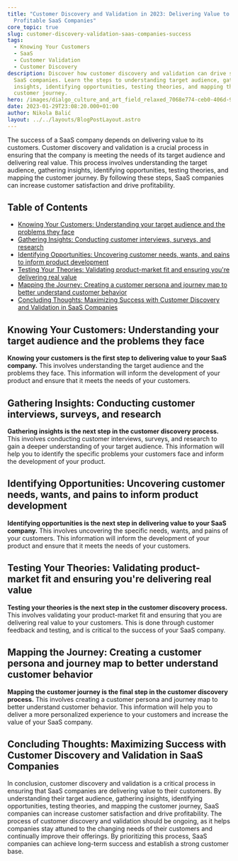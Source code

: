 ```yaml
---
title: "Customer Discovery and Validation in 2023: Delivering Value to
  Profitable SaaS Companies"
core_topic: true
slug: customer-discovery-validation-saas-companies-success
tags:
  - Knowing Your Customers
  - SaaS
  - Customer Validation
  - Customer Discovery
description: Discover how customer discovery and validation can drive success in
  SaaS companies. Learn the steps to understanding target audience, gathering
  insights, identifying opportunities, testing theories, and mapping the
  customer journey.
hero: /images/dialgo_culture_and_art_field_relaxed_7068e774-ceb0-406d-969b-8a0a8a44c255.jpg
date: 2023-01-29T23:08:20.000+01:00
author: Nikola Balić
layout: ../../layouts/BlogPostLayout.astro
---
```

The success of a SaaS company depends on delivering value to its customers. Customer discovery and validation is a crucial process in ensuring that the company is meeting the needs of its target audience and delivering real value. This process involves understanding the target audience, gathering insights, identifying opportunities, testing theories, and mapping the customer journey. By following these steps, SaaS companies can increase customer satisfaction and drive profitability.

## Table of Contents

- [Knowing Your Customers: Understanding your target audience and the problems they face](#knowing-your-customers-understanding-your-target-audience-and-the-problems-they-face)
- [Gathering Insights: Conducting customer interviews, surveys, and research](#gathering-insights-conducting-customer-interviews-surveys-and-research)
- [Identifying Opportunities: Uncovering customer needs, wants, and pains to inform product development](#identifying-opportunities-uncovering-customer-needs-wants-and-pains-to-inform-product-development)
- [Testing Your Theories: Validating product-market fit and ensuring you're delivering real value](#testing-your-theories-validating-product-market-fit-and-ensuring-youre-delivering-real-value)
- [Mapping the Journey: Creating a customer persona and journey map to better understand customer behavior](#mapping-the-journey-creating-a-customer-persona-and-journey-map-to-better-understand-customer-behavior)
- [Concluding Thoughts: Maximizing Success with Customer Discovery and Validation in SaaS Companies](#concluding-thoughts)

<a id="knowing-your-customers-understanding-your-target-audience-and-the-problems-they-face"></a>
## Knowing Your Customers: Understanding your target audience and the problems they face

**Knowing your customers is the first step to delivering value to your SaaS company.** This involves understanding the target audience and the problems they face. This information will inform the development of your product and ensure that it meets the needs of your customers.

<a id="gathering-insights-conducting-customer-interviews-surveys-and-research"></a>
## Gathering Insights: Conducting customer interviews, surveys, and research

**Gathering insights is the next step in the customer discovery process.** This involves conducting customer interviews, surveys, and research to gain a deeper understanding of your target audience. This information will help you to identify the specific problems your customers face and inform the development of your product.

<a id="identifying-opportunities-uncovering-customer-needs-wants-and-pains-to-inform-product-development"></a>
## Identifying Opportunities: Uncovering customer needs, wants, and pains to inform product development

**Identifying opportunities is the next step in delivering value to your SaaS company.** This involves uncovering the specific needs, wants, and pains of your customers. This information will inform the development of your product and ensure that it meets the needs of your customers.

<a id="testing-your-theories-validating-product-market-fit-and-ensuring-youre-delivering-real-value"></a>
## Testing Your Theories: Validating product-market fit and ensuring you're delivering real value

**Testing your theories is the next step in the customer discovery process.** This involves validating your product-market fit and ensuring that you are delivering real value to your customers. This is done through customer feedback and testing, and is critical to the success of your SaaS company.

<a id="mapping-the-journey-creating-a-customer-persona-and-journey-map-to-better-understand-customer-behavior"></a>
## Mapping the Journey: Creating a customer persona and journey map to better understand customer behavior

**Mapping the customer journey is the final step in the customer discovery process.** This involves creating a customer persona and journey map to better understand customer behavior. This information will help you to deliver a more personalized experience to your customers and increase the value of your SaaS company.

<a id="concluding-thoughts"></a>
## Concluding Thoughts: Maximizing Success with Customer Discovery and Validation in SaaS Companies

In conclusion, customer discovery and validation is a critical process in ensuring that SaaS companies are delivering value to their customers. By understanding their target audience, gathering insights, identifying opportunities, testing theories, and mapping the customer journey, SaaS companies can increase customer satisfaction and drive profitability. The process of customer discovery and validation should be ongoing, as it helps companies stay attuned to the changing needs of their customers and continually improve their offerings. By prioritizing this process, SaaS companies can achieve long-term success and establish a strong customer base.